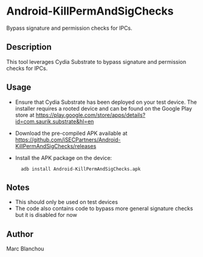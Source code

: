 Android-KillPermAndSigChecks
============================

Bypass signature and permission checks for IPCs.

Description
-----------

This tool leverages Cydia Substrate to bypass signature and permission checks for IPCs.

Usage
-----

* Ensure that Cydia Substrate has been deployed on your test device. The installer requires a rooted device and can be found on the Google Play store at https://play.google.com/store/apps/details?id=com.saurik.substrate&hl=en 
* Download the pre-compiled APK available at https://github.com/iSECPartners/Android-KillPermAndSigChecks/releases
* Install the APK package on the device:

        adb install Android-KillPermAndSigChecks.apk

Notes
-----
* This should only be used on test devices
* The code also contains code to bypass more general signature checks but it is disabled for now

Author
-------
Marc Blanchou

